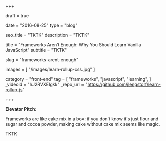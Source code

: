 +++

draft = true

date = "2016-08-25"
type = "blog"

seo_title = "TKTK"
description = "TKTK"

title = "Frameworks Aren’t Enough: Why You Should Learn Vanilla JavaScript"
subtitle = "TKTK"

slug = "frameworks-arent-enough"

images = [
    "/images/learn-rollup-css.jpg"
]

category = "front-end"
tag = [
    "frameworks",
    "javascript",
    "learning",
]
_videoid = "hJ2RVXEIgkk"
_repo_url = "https://github.com/jlengstorf/learn-rollup-js"

+++

**Elevator Pitch:**

Frameworks are like cake mix in a box: if you don't know it's just flour and sugar and cocoa powder, making cake without cake mix seems like magic.

TKTK
